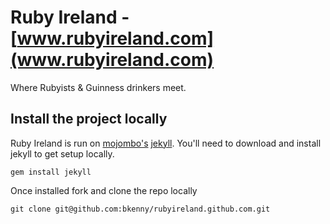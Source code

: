 # Ruby Ireland -  [www.rubyireland.com](www.rubyireland.com)

Where Rubyists & Guinness drinkers meet.

## Install the project locally

Ruby Ireland is run on [mojombo's](https://github.com/mojombo/) [jekyll](https://github.com/mojombo/jekyll). You'll need to download and install jekyll to get setup locally.

	gem install jekyll

Once installed fork and clone the repo locally

	git clone git@github.com:bkenny/rubyireland.github.com.git

